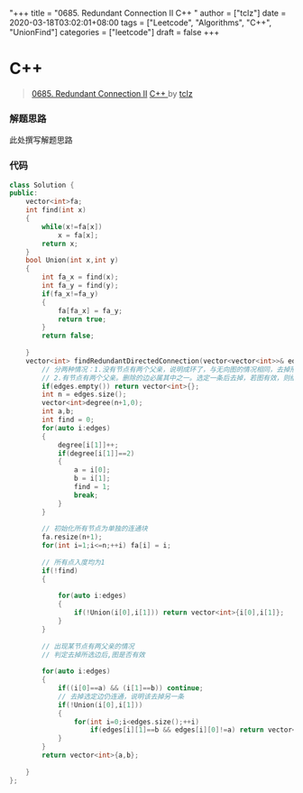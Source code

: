 "+++
title = "0685. Redundant Connection II C++  "
author = ["tclz"]
date = 2020-03-18T03:02:01+08:00
tags = ["Leetcode", "Algorithms", "C++", "UnionFind"]
categories = ["leetcode"]
draft = false
+++

# C++ 

> [0685. Redundant Connection II](https://leetcode-cn.com/problems/redundant-connection-ii/)
> [C++ ](https://leetcode-cn.com/problems/redundant-connection-ii/solution/c-by-tclz-7/) by [tclz](https://leetcode-cn.com/u/tclz/)

### 解题思路
此处撰写解题思路

### 代码

```cpp
class Solution {
public:
    vector<int>fa;
    int find(int x)
    {
        while(x!=fa[x])
            x = fa[x];
        return x;
    }
    bool Union(int x,int y)
    {
        int fa_x = find(x);
        int fa_y = find(y);
        if(fa_x!=fa_y)
        {
            fa[fa_x] = fa_y;
            return true;
        }
        return false;
        
    }
    vector<int> findRedundantDirectedConnection(vector<vector<int>>& edges) {
        // 分两种情况：1.没有节点有两个父亲，说明成环了，与无向图的情况相同，去掉形成环的最后一条边
        // 2.有节点有两个父亲。删除的边必属其中之一。选定一条后去掉，若图有效，则结束；否则说明该去掉另一条
        if(edges.empty()) return vector<int>{};
        int n = edges.size();
        vector<int>degree(n+1,0);
        int a,b;
        int find = 0;
        for(auto i:edges)
        {
            degree[i[1]]++;
            if(degree[i[1]]==2)
            {
                a = i[0];
                b = i[1];
                find = 1;
                break;
            }   
        }
        
        // 初始化所有节点为单独的连通块
        fa.resize(n+1);
        for(int i=1;i<=n;++i) fa[i] = i;
        
        // 所有点入度均为1
        if(!find)
        {
            
            for(auto i:edges)
            {
                if(!Union(i[0],i[1])) return vector<int>{i[0],i[1]};
            }
        }
        
        // 出现某节点有两父亲的情况
        // 判定去掉所选边后,图是否有效
        
        for(auto i:edges)
        {
            if((i[0]==a) && (i[1]==b)) continue;
            // 去掉选定边仍连通，说明该去掉另一条
            if(!Union(i[0],i[1]))
            {
                for(int i=0;i<edges.size();++i)
                    if(edges[i][1]==b && edges[i][0]!=a) return vector<int>{edges[i][0],edges[i][1]};
            }
        }
        return vector<int>{a,b};
        
    }
};
```